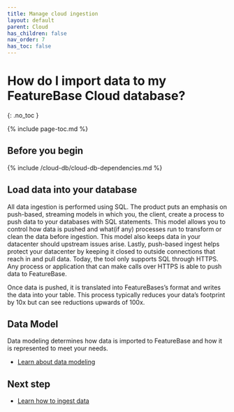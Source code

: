 ```yaml
---
title: Manage cloud ingestion
layout: default
parent: Cloud
has_children: false
nav_order: 7
has_toc: false
---
```


# How do I import data to my FeatureBase Cloud database?
{: .no_toc }

{% include page-toc.md %}

## Before you begin

{% include /cloud-db/cloud-db-dependencies.md %}

## Load data into your database

All data ingestion is performed using SQL. The product puts an emphasis on push-based, streaming models in which you, the client, create a process to push data to your databases with SQL statements. This model allows you to control how data is pushed and what(if any) processes run to transform or clean the data before ingestion. This model also keeps data in your datacenter should upstream issues arise. Lastly, push-based ingest helps protect your datacenter by keeping it closed to outside connections that reach in and pull data. Today, the tool only supports SQL through HTTPS. Any process or application that can make calls over HTTPS is able to push data to FeatureBase.

Once data is pushed, it is translated into FeatureBases’s format and writes the data into your table. This process typically reduces your data’s footprint by 10x but can see reductions upwards of 100x.

## Data Model

Data modeling determines how data is imported to FeatureBase and how it is represented to meet your needs.

* [Learn about data modeling](/docs/concepts/overview-data-modeling)

## Next step

* [Learn how to ingest data](/docs/sql-guide/statements/statement-insert-bulk)